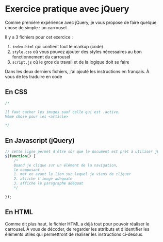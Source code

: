 # Exercice pratique avec jQuery

Comme première expérience avec jQuery, je vous propose de faire quelque chose de simple : un carrousel.

Il y a 3 fichiers pour cet exercice : 
1. `index.html` qui contient tout le markup (code)
2. `style.css` où vous pouvez ajouter des styles nécessaires au bon fonctionnement du carrousel
3. `script.js` où le gros du travail et de la logique doit se faire

Dans les deux derniers fichiers, j'ai ajouté les instructions en français. À vous de les traduire en code

## En CSS
```css
/*

Il faut cacher les images sauf celle qui est .active.
Même chose pour les <article>

*/
```

## En Javascript (jQuery)
```js
// cette ligne permet d'être sûr que le document est prêt à utiliser jQuery
$(function() {
    /*  
    Quand je clique sur un élément de la navigation, 
    le composant : 
    1. met en avant le lien sur lequel je viens de cliquer
    2. affiche l'image adéquate
    3. affiche le paragraphe adéquat
    */
    
});
```

## En HTML
Comme dit plus haut, le fichier HTML a déjà tout pour pouvoir réaliser le carrousel. À vous de décoder, de regarder les attributs et d'identifier les éléments utiles qui permettront de réaliser les instructions ci-dessus.